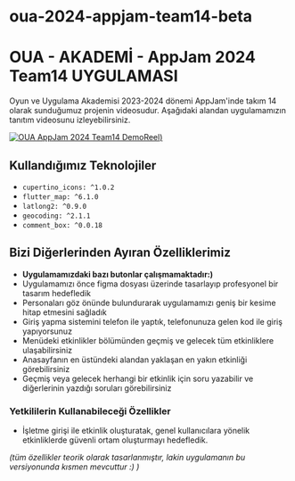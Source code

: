 # oua-2024-appjam-team14-beta

# OUA - AKADEMİ - AppJam 2024 Team14 UYGULAMASI

Oyun ve Uygulama Akademisi 2023-2024 dönemi AppJam'inde takım 14 olarak sunduğumuz projenin videosudur. Aşağıdaki alandan uygulamamızın tanıtım videosunu izleyebilirsiniz.

[![OUA AppJam 2024 Team14 DemoReel](https://i9.ytimg.com/vi/Oi84USY5KRM/mq1.jpg?sqp=CMC64q8G-oaymwEmCMACELQB8quKqQMa8AEB-AHaAYAC4AOKAgwIABABGGUgZSg7MA8=&rs=AOn4CLDX0TrS1oKd85jJgYE-yx1qQj0W7Q))](https://youtu.be/Oi84USY5KRM)



## Kullandığımız Teknolojiler

- `cupertino_icons: ^1.0.2`
- `flutter_map: ^6.1.0`
- `latlong2: ^0.9.0`
- `geocoding: ^2.1.1`
- `comment_box: ^0.0.18`

## Bizi Diğerlerinden Ayıran Özelliklerimiz

- **Uygulamamızdaki bazı butonlar çalışmamaktadır:)**
- Uygulamamızı önce figma dosyası üzerinde tasarlayıp profesyonel bir tasarım hedefledik
- Personaları göz önünde bulundurarak uygulamamızı geniş bir kesime hitap etmesini sağladık
- Giriş yapma sistemini telefon ile yaptık, telefonunuza gelen kod ile giriş yapıyorsunuz
- Menüdeki etkinlikler bölümünden geçmiş ve gelecek tüm etkinliklere ulaşabilirsiniz
- Anasayfanın en üstündeki alandan yaklaşan en yakın etkinliği görebilirsiniz
- Geçmiş veya gelecek herhangi bir etkinlik için soru yazabilir ve diğerlerinin yazdığı soruları görebilirsiniz

### Yetkililerin Kullanabileceği Özellikler

- İşletme girişi ile etkinlik oluşturatak, genel kullanıcılara yönelik etkinliklerde güvenli ortam oluşturmayı hedefledik.

*(tüm özellikler teorik olarak tasarlanmıştır, lakin uygulamanın bu versiyonunda kısmen mevcuttur :) )*
